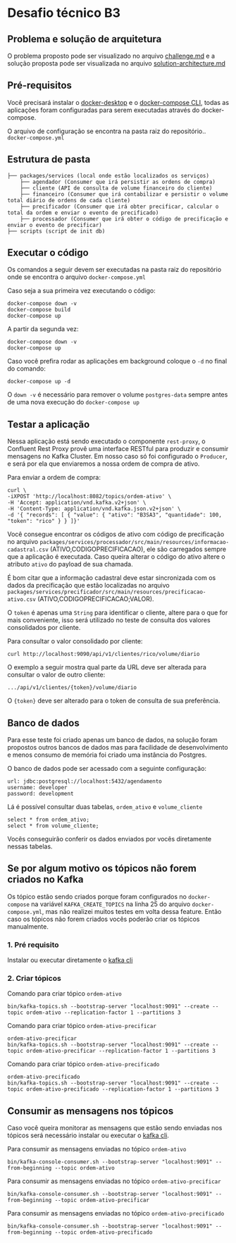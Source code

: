 # Desafio técnico B3

## Problema e solução de arquitetura
O problema proposto pode ser visualizado no arquivo [challenge.md](challenge.md) e a solução proposta pode ser visualizada no arquivo [solution-architecture.md](solution-architecture.md)

## Pré-requisitos
Você precisará instalar o [docker-desktop](https://www.docker.com/products/docker-desktop) e o [docker-compose CLI](https://docs.docker.com/compose/install/), todas as aplicações foram configuradas para serem executadas através do docker-compose. 

O arquivo de configuração se encontra na pasta raiz do repositório.. `docker-compose.yml`

## Estrutura de pasta
```
├── packages/services (local onde estão localizados os serviços)
    ├── agendador (Consumer que irá persistir as ordens de compra)
    ├── cliente (API de consulta de volume financeiro do cliente)
    ├── financeiro (Consumer que irá contabilizar e persistir o volume total diário de ordens de cada cliente)
    ├── precificador (Consumer que irá obter precificar, calcular o total da ordem e enviar o evento de precificado)
    ├── processador (Consumer que irá obter o código de precificação e enviar o evento de precificar)
├── scripts (script de init db)
```

## Executar o código
Os comandos a seguir devem ser executadas na pasta raiz do repositório onde se encontra o arquivo `docker-compose.yml`

Caso seja a sua primeira vez executando o código:
```
docker-compose down -v
docker-compose build
docker-compose up
```

A partir da segunda vez:
```
docker-compose down -v
docker-compose up
```

Caso você prefira rodar as aplicações em background coloque o `-d` no final do comando:
```
docker-compose up -d
```

O `down -v` é necessário para remover o volume `postgres-data` sempre antes de uma nova execução do `docker-compose up`

## Testar a aplicação
Nessa aplicação está sendo executado o componente `rest-proxy`, o Confluent Rest Proxy provê uma interface RESTful para produzir e consumir mensagens no Kafka Cluster. Em nosso caso só foi configurado o `Producer`, e será por ela que enviaremos a nossa ordem de compra de ativo.

Para enviar a ordem de compra:
```
curl \
-iXPOST 'http://localhost:8082/topics/ordem-ativo' \
-H 'Accept: application/vnd.kafka.v2+json' \
-H 'Content-Type: application/vnd.kafka.json.v2+json' \
-d '{ "records": [ { "value": { "ativo": "B3SA3", "quantidade": 100, "token": "rico" } } ]}'
```

Você consegue encontrar os códigos de ativo com código de precificação no arquivo `packages/services/processador/src/main/resources/informacao-cadastral.csv` (ATIVO,CODIGOPRECIFICACAO), ele são carregados sempre que a aplicação é executada. Caso queira alterar o código do ativo altere o atributo `ativo` do payload de sua chamada.

É bom citar que a informação cadastral deve estar sincronizada com os dados da precificação que estão localizadas no arquivo `packages/services/precificador/src/main/resources/precificacao-ativo.csv` (ATIVO,CODIGOPRECIFICACAO;VALOR).

O `token` é apenas uma `String` para identificar o cliente, altere para o que for mais conveniente, isso será utilizado no teste de consulta dos valores consolidados por cliente.

Para consultar o valor consolidado por cliente:
```
curl http://localhost:9090/api/v1/clientes/rico/volume/diario
```

O exemplo a seguir mostra qual parte da URL deve ser alterada para consultar o valor de outro cliente:
```
.../api/v1/clientes/{token}/volume/diario
```

O `{token}` deve ser alterado para o token de consulta de sua preferência.

## Banco de dados
Para esse teste foi criado apenas um banco de dados, na solução foram propostos outros bancos de dados mas para facilidade de desenvolvimento e menos consumo de memória foi criado uma instância do Postgres. 

O banco de dados pode ser acessado com a seguinte configuração:
```
url: jdbc:postgresql://localhost:5432/agendamento
username: developer
password: development
```

Lá é possível consultar duas tabelas, `ordem_ativo` e `volume_cliente`
```
select * from ordem_ativo;
select * from volume_cliente;
```

Vocês conseguirão conferir os dados enviados por vocês diretamente nessas tabelas.


## Se por algum motivo os tópicos não forem criados no Kafka
Os tópico estão sendo criados porque foram configurados no `docker-compose` na variável `KAFKA_CREATE_TOPICS` na linha 25 do arquivo `docker-compose.yml`, mas não realizei muitos testes em volta dessa feature. Então caso os tópicos não forem criados vocês poderão criar os tópicos manualmente.

### 1. Pré requisito
Instalar ou executar diretamente o [kafka cli](https://kafka.apache.org/quickstart) 

### 2. Criar tópicos
Comando para criar tópico `ordem-ativo`
```
bin/kafka-topics.sh --bootstrap-server "localhost:9091" --create --topic ordem-ativo --replication-factor 1 --partitions 3
```

Comando para criar tópico `ordem-ativo-precificar`
```
ordem-ativo-precificar
bin/kafka-topics.sh --bootstrap-server "localhost:9091" --create --topic ordem-ativo-precificar --replication-factor 1 --partitions 3
```

Comando para criar tópico `ordem-ativo-precificado`
```
ordem-ativo-precificado
bin/kafka-topics.sh --bootstrap-server "localhost:9091" --create --topic ordem-ativo-precificado --replication-factor 1 --partitions 3
```

## Consumir as mensagens nos tópicos
Caso você queira monitorar as mensagens que estão sendo enviadas nos tópicos será necessário instalar ou executar o [kafka cli](https://kafka.apache.org/quickstart).

Para consumir as mensagens enviadas no tópico `ordem-ativo`
```
bin/kafka-console-consumer.sh --bootstrap-server "localhost:9091" --from-beginning --topic ordem-ativo
```

Para consumir as mensagens enviadas no tópico `ordem-ativo-precificar`
```
bin/kafka-console-consumer.sh --bootstrap-server "localhost:9091" --from-beginning --topic ordem-ativo-precificar
```

Para consumir as mensagens enviadas no tópico `ordem-ativo-precificado`
```
bin/kafka-console-consumer.sh --bootstrap-server "localhost:9091" --from-beginning --topic ordem-ativo-precificado
```